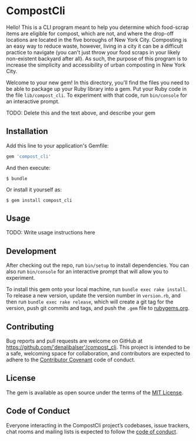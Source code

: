 # CompostCli

Hello! This is a CLI program meant to help you determine which food-scrap items are eligible for compost, which are not, and where the drop-off locations are located in the five boroughs of New York City. Composting is an easy way to reduce waste, however, living in a city it can be a difficult practice to navigate (you can't just throw your food scraps in your likely non-existent backyard after all). As such, the purpose of this program is to increase the simplicity and accessibility of urban composting in New York City.

Welcome to your new gem! In this directory, you'll find the files you need to be able to package up your Ruby library into a gem. Put your Ruby code in the file `lib/compost_cli`. To experiment with that code, run `bin/console` for an interactive prompt.

TODO: Delete this and the text above, and describe your gem

## Installation

Add this line to your application's Gemfile:

```ruby
gem 'compost_cli'
```

And then execute:

    $ bundle

Or install it yourself as:

    $ gem install compost_cli

## Usage

TODO: Write usage instructions here

## Development

After checking out the repo, run `bin/setup` to install dependencies. You can also run `bin/console` for an interactive prompt that will allow you to experiment.

To install this gem onto your local machine, run `bundle exec rake install`. To release a new version, update the version number in `version.rb`, and then run `bundle exec rake release`, which will create a git tag for the version, push git commits and tags, and push the `.gem` file to [rubygems.org](https://rubygems.org).

## Contributing

Bug reports and pull requests are welcome on GitHub at https://github.com/'denalibalser'/compost_cli. This project is intended to be a safe, welcoming space for collaboration, and contributors are expected to adhere to the [Contributor Covenant](http://contributor-covenant.org) code of conduct.

## License

The gem is available as open source under the terms of the [MIT License](https://opensource.org/licenses/MIT).

## Code of Conduct

Everyone interacting in the CompostCli project’s codebases, issue trackers, chat rooms and mailing lists is expected to follow the [code of conduct](https://github.com/'denalibalser'/compost_cli/blob/master/CODE_OF_CONDUCT.md).
